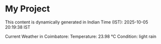 # My Project

This content is dynamically generated in Indian Time (IST): 2025-10-05 20:19:38 IST


Current Weather in Coimbatore:
Temperature: 23.98 °C
Condition: light rain
